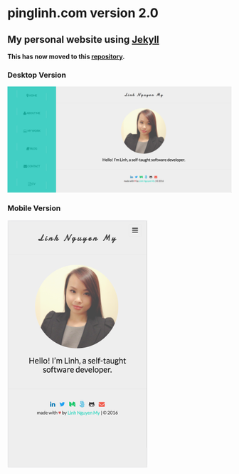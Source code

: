 # pinglinh.com version 2.0

## My personal website using [Jekyll](https://jekyllrb.com/)

**This has now moved to this [repository](https://github.com/pinglinh/pinglinh.github.io).**

### Desktop Version

![Website Desktop](/photos/website_desktop.png)

### Mobile Version

![Website Mobile](/photos/website_mobile.png)
